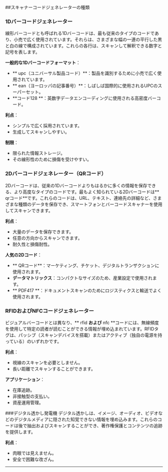 ##スキャナーコードジェネレーターの種類

### 1Dバーコードジェネレーター
線形バーコードとも呼ばれる1Dバーコードは、最も従来のタイプのコードであり、小売で広く使用されています。それらは、さまざまな幅の一連の平行した黒と白の線で構成されています。これらの各行は、スキャンして解釈できる数字と記号を表します。

**一般的な1Dバーコードフォーマット**：
-  ** upc（ユニバーサル製品コード）**：製品を識別するために小売で広く使用されています。
-  ** ean（ヨーロッパの記事番号）**：しばしば国際的に使用されるUPCのスーパーセット。
-  **コード128 **：英数字データエンコーディングに使用される高密度バーコード。

**利点**：
- シンプルで広く採用されています。
- 生成してスキャンしやすい。

**制限**：
- 限られた情報ストレージ。
- その線形性のために損傷を受けやすい。

### 2Dバーコードジェネレーター（QRコード）
2Dバーコードは、従来の1Dバーコードよりもはるかに多くの情報を保存できる、より高度なタイプのコードです。最もよく知られている2Dバーコードは** qrコード**です。これらのコードは、URL、テキスト、連絡先の詳細など、さまざまな種類のデータを保存でき、スマートフォンとバーコードスキャナーを使用してスキャンできます。

**利点**：
- 大量のデータを保存できます。
- 任意の方向からスキャンできます。
- 耐久性と損傷耐性。

**人気の2Dコード**：
-  ** QRコード**：マーケティング、チケット、デジタルトランザクションに使用されます。
-  **データマトリックス**：コンパクトなサイズのため、産業設定で使用されます。
-  ** PDF417 **：ドキュメントスキャンのためにロジスティクスと輸送でよく使用されます。

### RFIDおよびNFCコードジェネレーター
ビジュアルバーコードとは異なり、** rfid **および** nfc **コードには、無線頻度を使用して特定の読者が読むことができる情報が埋め込まれています。RFIDタグは、パッシブ（スキャンデバイスを搭載）またはアクティブ（独自の電源を持っている）のいずれかです。

**利点**：
- 視線のスキャンを必要としません。
- 長い距離でスキャンすることができます。

**アプリケーション**：
- 在庫追跡。
- 非接触型の支払い。
- 資産運用管理。

###デジタル透かし発電機
デジタル透かしは、イメージ、オーディオ、ビデオなどのデジタルメディアに隠された知覚できない情報を埋め込みます。これらのコードは後で抽出およびスキャンすることができ、著作権保護とコンテンツの追跡を提供します。

**利点**：
- 肉眼では見えません。
- 安全で困難な改ざん。

---